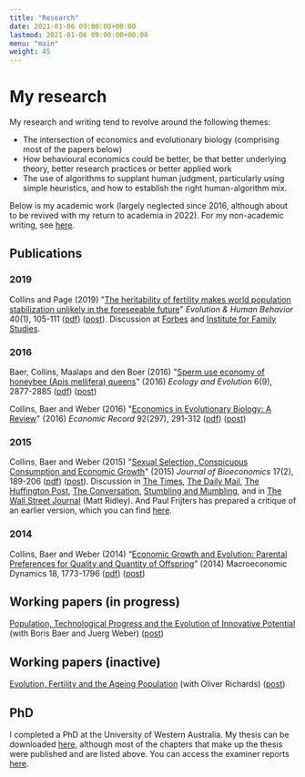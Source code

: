 ```yaml
---
title: "Research"
date: 2021-01-06 09:00:00+00:00
lastmod: 2021-01-06 09:00:00+00:00
menu: "main"
weight: 45
---
```


# My research

My research and writing tend to revolve around the following themes:

- The intersection of economics and evolutionary biology (comprising most of the papers below)
- How behavioural economics could be better, be that better underlying theory, better research practices or better applied work
- The use of algorithms to supplant human judgment, particularly using simple heuristics, and how to establish the right human-algorithm mix.

Below is my academic work (largely neglected since 2016, although about to be revived with my return to academia in 2022). For my non-academic writing, see [here](/writing/).

## Publications

### 2019

Collins and Page (2019) "[The heritability of fertility makes world population stabilization unlikely in the foreseeable future](https://doi.org/10.1016/j.evolhumbehav.2018.09.001)" *Evolution & Human Behavior* 40(1), 105-111 ([pdf](/pdf/Collins_and_Page_2019_The_heritability_of_fertility_makes_world_population_stabilization_unlikely_in_the_foreseeable_future.pdf)) ([post](/an-evolutionary-projection-of-global-fertility-and-population-my-new-paper-with-lionel-page-in-evolution-human-behavior/)). Discussion at [Forbes](https://www.forbes.com/sites/ebauer/2018/11/08/will-fertility-rebound-new-study-says-yes) and [Institute for Family Studies](https://ifstudies.org/blog/will-evolution-undo-the-demographic-transition).

### 2016

Baer, Collins, Maalaps and den Boer (2016) "[Sperm use economy of honeybee (Apis mellifera) queens](https://doi.org/10.1002/ece3.2075)" (2016) *Ecology and Evolution* 6(9), 2877-2885 ([pdf](/pdf/Baer_et_al_2019_Sperm_use_economy_of_honeybee_Apis_mellifera_queens.pdf)) ([post](/my-first-biology-publication/))

Collins, Baer and Weber (2016) "[Economics in Evolutionary Biology: A Review](https://doi.org/10.1111/1475-4932.12260)" (2016) *Economic Record* 92(297), 291-312 ([pdf](/pdf/Collins_et_al_2016_Evolutionary_Biology_in_Economics_A_Review.pdf)) ([post](/evolutionary-biology-in-economics-a-review/))

### 2015

Collins, Baer and Weber (2015) "[Sexual Selection, Conspicuous Consumption and Economic Growth]()" (2015) *Journal of Bioeconomics* 17(2), 189-206 ([pdf](/pdf/Collins_et_al_2015_Sexual_Selection_Conspicuous_Consumption_and_Economic_Growth.pdf)) ([post](/conspicuous-consumption-and-economic-growth-2/)). Discussion in [The Times](http://www.thetimes.co.uk/tto/science/article4453305.ece), [The Daily Mail](http://www.dailymail.co.uk/sciencetech/article-3100584/Peacocking-males-splash-cash-impress-women-help-boost-economy-Study-finds-link-sexual-selection-economic-growth.html), [The Huffington Post](http://www.huffingtonpost.com/rob-brooks/sexual-signalling-powers-_b_1845337.html), [The Conversation](https://theconversation.com/sexual-signalling-powers-the-economy-8780/), [Stumbling and Mumbling](http://stumblingandmumbling.typepad.com/stumbling_and_mumbling/2012/10/sex-growth.html), and in [The Wall Street Journal](http://online.wsj.com/article/SB10001424127887323551004578116903873762428.html) (Matt Ridley). And Paul Frijters has prepared a critique of an earlier version, which you can find [here](/critique-of-conspicuous-consumption-and-economic-growth/).

### 2014

Collins, Baer and Weber (2014) “[Economic Growth and Evolution: Parental Preferences for Quality and Quantity of Offspring](https://doi.org/10.1017/S1365100513000163)” (2014) Macroeconomic Dynamics 18, 1773-1796 ([pdf](/pdf/Collins_et_al_2013_Economic_growth_and_evolution_parental_preference_for_quality_and_quantity_of_offspring.pdf)) ([post](/economic-growth-and-evolution-parental-preference-for-quality-and-quantity-of-offspring/))

## Working papers (in progress)

[Population, Technological Progress and the Evolution of Innovative Potential](https://papers.ssrn.com/sol3/papers.cfm?abstract_id=2284456) (with Boris Baer and Juerg Weber) ([post](/population-technological-progress-and-the-evolution-of-innovative-potential/))

## Working papers (inactive)

[Evolution, Fertility and the Ageing Population](https://papers.ssrn.com/sol3/papers.cfm?abstract_id=2208886) (with Oliver Richards) ([post](/fertility-is-going-to-go-up/))

## PhD

I completed a PhD at the University of Western Australia. My thesis can be downloaded [here](https://research-repository.uwa.edu.au/en/publications/essays-on-human-evolution-and-economic-growth), although most of the chapters that make up the thesis were published and are listed above. You can access the examiner reports [here](/phd-thesis-passed/).